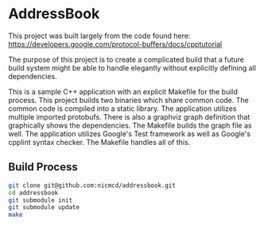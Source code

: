 # AddressBook

This project was built largely from the code found here:
https://developers.google.com/protocol-buffers/docs/cpptutorial

The purpose of this project is to create a complicated build that a future build system
might be able to handle elegantly without explicitly defining all dependencies.

This is a sample C++ application with an explicit Makefile for the build process.
This project builds two binaries which share common code. The common code is
compiled into a static library. The application utilizes multiple imported protobufs.
There is also a graphviz graph definition that graphically shows the dependencies.
The Makefile builds the graph file as well. The application utilizes Google's 
Test framework as well as Google's cpplint syntax checker. The Makefile handles
all of this.

## Build Process
```bash
git clone git@github.com:nicmcd/addressbook.git
cd addressbook
git submodule init
git submodule update
make
```